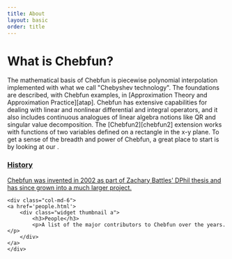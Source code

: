 ```yaml
---
title: About
layout: basic
order: title
---
```


What is Chebfun?
====

The mathematical basis of Chebfun is piecewise polynomial interpolation
implemented with what we call "Chebyshev technology". The foundations are
described, with Chebfun examples, in [Approximation Theory and Approximation
Practice][atap]. Chebfun has extensive capabilities for dealing with linear
and nonlinear differential and integral operators, and it also includes
continuous analogues of linear algebra notions like QR and singular value
decomposition. The [Chebfun2][chebfun2] extension works with functions of two
variables defined on a rectangle in the x-y plane.  To get a sense of the
breadth and power of Chebfun, a great place to start is by looking at our
<Examples>.


<div class="row widgets">
    <div class="col-md-6">
    <a href='history.html'>
        <div class="widget thumbnail a">
            <h3>History</h3>
            <p>Chebfun was invented in 2002 as part of Zachary Battles' DPhil thesis
            and has since grown into a much larger project.</p>
        </div>
    </a>
    </div>

    <div class="col-md-6">
    <a href='people.html'>
        <div class="widget thumbnail a">
            <h3>People</h3>
            <p>A list of the major contributors to Chebfun over the years.</p>
        </div>
    </a>
    </div>
</div>
